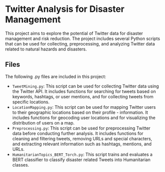 # Twitter Analysis for Disaster Management
This project aims to explore the potential of Twitter data for disaster management and risk reduction. The project includes several Python scripts that can be used for collecting, preprocessing, and analyzing Twitter data related to natural hazards and disasters.

## Files
The following .py files are included in this project:

- `TweetMining.py`: This script can be used for collecting Twitter data using the Twitter API. It includes functions for searching for tweets based on keywords, hashtags, or user mentions, and for collecting tweets from specific locations.
- `LocationMapping.py`: This script can be used for mapping Twitter users to their geographic locations based on their profile - information. It includes functions for geocoding user locations and for visualizing the distribution of users on a map.
- `Preprocessing.py`: This script can be used for preprocessing Twitter data before conducting further analysis. It includes functions for cleaning and filtering tweets, removing URLs and special characters, and extracting relevant information such as hashtags, mentions, and URLs.
- `HumanitarianTopics_BERT_Torch.py`: This script trains and evaluates a BERT classifier to classify disaster related Tweets into Humanitarian classes.


